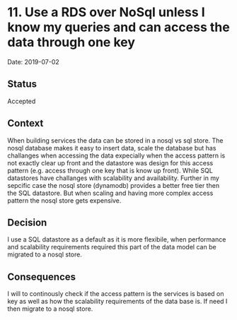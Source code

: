 # 11. Use a RDS over NoSql unless I know my queries and can access the data through one key

Date: 2019-07-02

## Status

Accepted

## Context

When building services the data can be stored in a nosql vs sql store. The nosql database makes it easy to insert data, scale the database but has challanges when accessing the data expecially when the access pattern is not exactly clear up front and the datastore was design for this access pattern (e.g. access through one key that is know up front). While SQL datastores have challanges with scalability and availability. Further in my sepcific case the nosql store (dynamodb) provides a better free tier then the SQL datastore. But when scaling and having more complex access pattern the nosql store gets expensive.

## Decision

I use a SQL datastore as a default as it is more flexibile, when performance and scalability requirements required this part of the data model can be migrated to a nosql store.

## Consequences

I will to continously check if the access pattern is the services is based on key as well as how the scalability requirements of the data base is. If need I then migrate to a nosql store.
